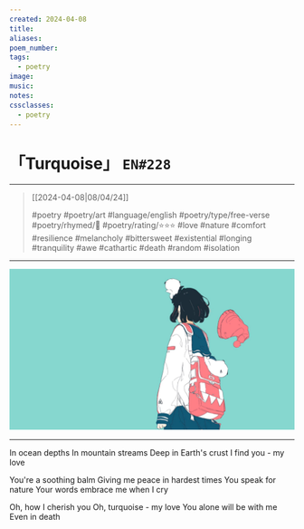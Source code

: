 ```yaml
---
created: 2024-04-08
title:
aliases:
poem_number:
tags:
  - poetry
image:
music:
notes:
cssclasses:
  - poetry
---
```

# 「Turquoise」 `EN#228`

---

> [[2024-04-08|08/04/24]]
> 
> #poetry 
> #poetry/art 
> #language/english 
> #poetry/type/free-verse 
> #poetry/rhymed/🔴 
> #poetry/rating/⭐⭐⭐ 
> #love #nature #comfort #resilience #melancholy #bittersweet #existential #longing #tranquility #awe #cathartic #death #random #isolation 

---

![poem-turquoise](../!art/poem-turquoise.png)


---

In ocean depths 
In mountain streams
Deep in Earth's crust
I find you - my love

You're a soothing balm
Giving me peace in hardest times
You speak for nature
Your words embrace me when I cry

Oh, how I cherish you
Oh, turquoise - my love
You alone will be with me 
Even in death